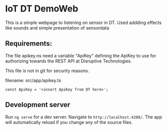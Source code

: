 # IoT DT DemoWeb
This is a simple webpage to listening on sensor in DT.
Used addding effects like sounds and simple presentation of sensordata

## Requirements:
The file apikey.ns need a variable "ApiKey" defining the ApiKey to use for authorizing towards the REST API at Disruptive Technologies.

This file is not in git for security reasons.

filename: src/app/apikey.ts
```
const ApiKey = '<insert ApiKey from DT here>';
```

## Development server
Run `ng serve` for a dev server. Navigate to `http://localhost:4200/`. The app will automatically reload if you change any of the source files.



